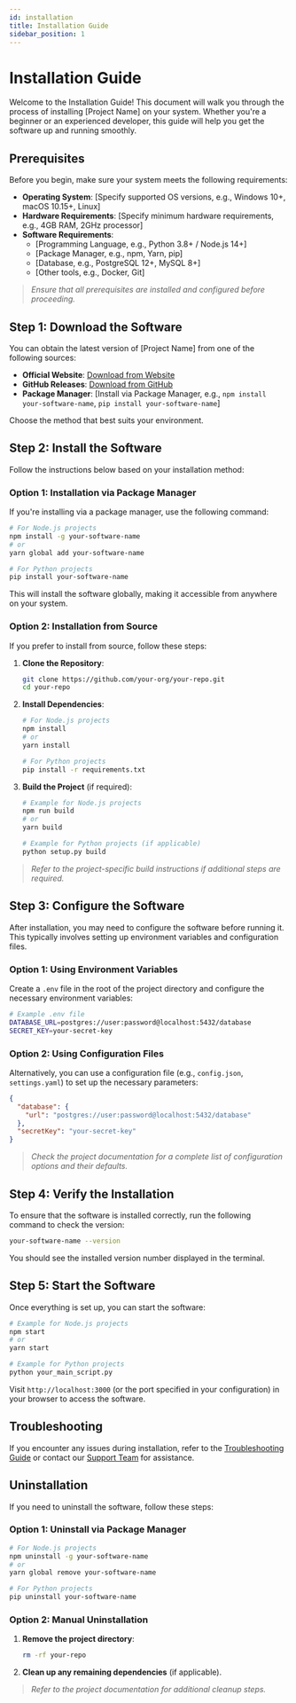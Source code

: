 ```yaml
---
id: installation
title: Installation Guide
sidebar_position: 1
---
```


# Installation Guide

Welcome to the Installation Guide! This document will walk you through the process of installing [Project Name] on your system. Whether you're a beginner or an experienced developer, this guide will help you get the software up and running smoothly.

## Prerequisites

Before you begin, make sure your system meets the following requirements:

- **Operating System**: [Specify supported OS versions, e.g., Windows 10+, macOS 10.15+, Linux]
- **Hardware Requirements**: [Specify minimum hardware requirements, e.g., 4GB RAM, 2GHz processor]
- **Software Requirements**:
  - [Programming Language, e.g., Python 3.8+ / Node.js 14+]
  - [Package Manager, e.g., npm, Yarn, pip]
  - [Database, e.g., PostgreSQL 12+, MySQL 8+]
  - [Other tools, e.g., Docker, Git]

> _Ensure that all prerequisites are installed and configured before proceeding._

## Step 1: Download the Software

You can obtain the latest version of [Project Name] from one of the following sources:

- **Official Website**: [Download from Website](#)
- **GitHub Releases**: [Download from GitHub](#)
- **Package Manager**: [Install via Package Manager, e.g., `npm install your-software-name`, `pip install your-software-name`]

Choose the method that best suits your environment.

## Step 2: Install the Software

Follow the instructions below based on your installation method:

### Option 1: Installation via Package Manager

If you're installing via a package manager, use the following command:

```bash
# For Node.js projects
npm install -g your-software-name
# or
yarn global add your-software-name

# For Python projects
pip install your-software-name
```

This will install the software globally, making it accessible from anywhere on your system.

### Option 2: Installation from Source

If you prefer to install from source, follow these steps:

1. **Clone the Repository**:
   ```bash
   git clone https://github.com/your-org/your-repo.git
   cd your-repo
   ```

2. **Install Dependencies**:
   ```bash
   # For Node.js projects
   npm install
   # or
   yarn install

   # For Python projects
   pip install -r requirements.txt
   ```

3. **Build the Project** (if required):
   ```bash
   # Example for Node.js projects
   npm run build
   # or
   yarn build

   # Example for Python projects (if applicable)
   python setup.py build
   ```

> _Refer to the project-specific build instructions if additional steps are required._

## Step 3: Configure the Software

After installation, you may need to configure the software before running it. This typically involves setting up environment variables and configuration files.

### Option 1: Using Environment Variables

Create a `.env` file in the root of the project directory and configure the necessary environment variables:

```bash
# Example .env file
DATABASE_URL=postgres://user:password@localhost:5432/database
SECRET_KEY=your-secret-key
```

### Option 2: Using Configuration Files

Alternatively, you can use a configuration file (e.g., `config.json`, `settings.yaml`) to set up the necessary parameters:

```json
{
  "database": {
    "url": "postgres://user:password@localhost:5432/database"
  },
  "secretKey": "your-secret-key"
}
```

> _Check the project documentation for a complete list of configuration options and their defaults._

## Step 4: Verify the Installation

To ensure that the software is installed correctly, run the following command to check the version:

```bash
your-software-name --version
```

You should see the installed version number displayed in the terminal.

## Step 5: Start the Software

Once everything is set up, you can start the software:

```bash
# Example for Node.js projects
npm start
# or
yarn start

# Example for Python projects
python your_main_script.py
```

Visit `http://localhost:3000` (or the port specified in your configuration) in your browser to access the software.

## Troubleshooting

If you encounter any issues during installation, refer to the [Troubleshooting Guide](#) or contact our [Support Team](#) for assistance.

## Uninstallation

If you need to uninstall the software, follow these steps:

### Option 1: Uninstall via Package Manager

```bash
# For Node.js projects
npm uninstall -g your-software-name
# or
yarn global remove your-software-name

# For Python projects
pip uninstall your-software-name
```

### Option 2: Manual Uninstallation

1. **Remove the project directory**:
   ```bash
   rm -rf your-repo
   ```

2. **Clean up any remaining dependencies** (if applicable).

> _Refer to the project documentation for additional cleanup steps._
